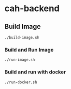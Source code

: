 # cah-backend

## Build Image
```
./build-image.sh
```

### Build and Run Image
```
./run-image.sh
```

### Build and run with docker
```
./run-docker.sh
```
